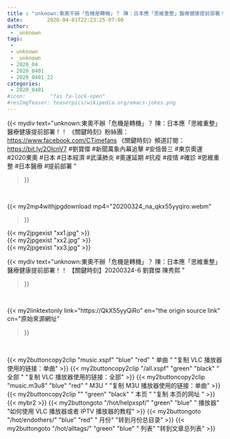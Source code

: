 ```yaml
---
title : "unknown:東奧不辦「危機是轉機」？ 陳：日本應「思維重整」醫療健康提前部署！！ 【關鍵時刻】20200324-6 劉寶傑 陳秀熙 "
date:        2020-04-01T22:23:25-07:00
author:
 - _unknown
tags:
 - 
 - unknown
 - _unknown
 - 2020_04
 - 2020_0401
 - 2020_0401_22
categories:
 - 2020_0401
#icon:        "fas fa-lock-open"
#resImgTeaser: teaserpics/wikipedia.org/emacs-jokes.png
---
```







{{< mydiv text="unknown:東奧不辦「危機是轉機」？ 陳：日本應「思維重整」醫療健康提前部署！！   《關鍵時刻》粉絲團：https://www.facebook.com/CTimefans 《關鍵時刻》頻道訂閱：https://bit.ly/2OlcnV7  #劉寶傑 #新聞萬象內幕追擊 #安倍晉三 #東京奧運 #2020東奧 #日本 #日本經濟 #武漢肺炎 #奧運延期 #抗疫 #疫情 #確診 #思維重整 #日本醫療 #提前部署 "
>}}
<br>


{{< my2mp4withjpgdownload mp4="20200324_na_qkx55yyqiro.webm"
>}}

{{< my2jpgexist "xx1.jpg" >}}<br>
{{< my2jpgexist "xx2.jpg" >}}<br>
{{< my2jpgexist "xx3.jpg" >}}<br>



{{< mydiv text="unknown:東奧不辦「危機是轉機」？ 陳：日本應「思維重整」醫療健康提前部署！！ 【關鍵時刻】20200324-6 劉寶傑 陳秀熙 "
>}}
<br>

{{< my2linktextonly link="https://QkX55yyQiRo"
en="the origin source link" cn="原始來源網址"
>}}


<br>


{{< my2buttoncopy2clip "music.xspf"        "blue"   "red"    " 单曲 "  "复制 VLC 播放器使用的链接：单曲" >}} {{< my2buttoncopy2clip "/all.xspf"         "green"  "black"  " 全部 "  "复制 VLC 播放器使用的链接：全部" >}} {{< my2buttoncopy2clip "music.m3u8"        "blue"   "red"    " M3U  "    "复制 M3U 播放器使用的链接：单曲" >}} {{< my2buttoncopy2clip ""                  "green"  "black"  " 本页 "    "复制 本页的网址 " >}} {{< mybr2 >}} {{< my2buttongoto      "/hot/helpxspf/"    "green"  "blue"   " 播放器" "如何使用 VLC 播放器或者 IPTV 播放器的教程" >}} {{< my2buttongoto      "/hot/endothers/"   "blue"   "red"    " 月份"   "转到月份总目录" >}} {{< my2buttongoto      "/hot/alltags/"     "green"  "blue"   " 列表"   "转到文章总列表" >}} 
